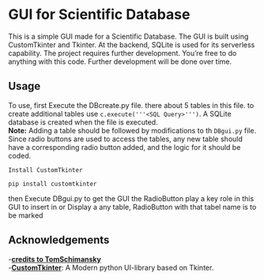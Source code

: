 # GUI for Scientific Database
This is a simple GUI made for a Scientific Database. The GUI is built using CustomTkinter and Tkinter. At the backend, SQLite is used for its serverless capability. The project requires further development. 
You’re free to do anything with this code. Further development will be done over time.

## Usage
To use, first Execute the DBcreate.py file. there about 5 tables in this file. to create additional tables use `c.execute('''<SQL Query>''')`.
A SQLite database is created when the file is executed.
<br />
**Note:** Adding a table should be followed by modifications to th `DBgui.py` file. Since radio buttons are used to access the tables, any new table should have a corresponding radio button added, and the logic for it should be coded.

`Install CustomTkinter`
```
pip install customtkinter
```
then Execute DBgui.py to get the GUI
the RadioButton play a key role in this GUI to insert in or Display a any table, RadioButton with that tabel name is to be marked

## Acknowledgements
-**[credits to TomSchimansky](https://github.com/TomSchimansky/CustomTkinter.git)**<br />
-**[CustomTkinter](https://customtkinter.tomschimansky.com/documentation)**: A Modern python UI-library based on Tkinter.
